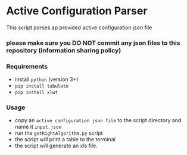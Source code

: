 # Active Configuration Parser
This script parses ap provided active configuration json file

### please make sure you DO NOT commit any json files to this repository (information sharing policy)

### Requirements
- install `python` (version 3+)
- `pip install tabulate`
- `pip install xlwt`

### Usage
- copy an `active configuration json file` to the script directory and name it `input.json`
- run the `getRightAlgorithm.py` script
- the script will print a table to the terminal 
- the script will generate an xls file.
